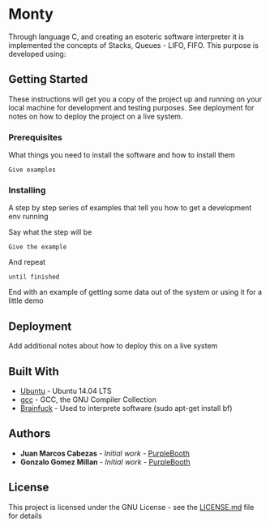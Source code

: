 # Monty
Through language C, and creating an esoteric software interpreter it is implemented the concepts of Stacks, Queues - LIFO, FIFO. This purpose is developed using: 
## Getting Started

These instructions will get you a copy of the project up and running on your local machine for development and testing purposes. See deployment for notes on how to deploy the project on a live system.

### Prerequisites

What things you need to install the software and how to install them

```
Give examples
```

### Installing

A step by step series of examples that tell you how to get a development env running

Say what the step will be

```
Give the example
```

And repeat

```
until finished
```

End with an example of getting some data out of the system or using it for a little demo
## Deployment

Add additional notes about how to deploy this on a live system

## Built With

* [Ubuntu](https://ubuntu.com/) - Ubuntu 14.04 LTS
* [gcc](https://gcc.gnu.org/) - GCC, the GNU Compiler Collection
* [Brainfuck](https://en.wikipedia.org/wiki/Brainfuck) - Used to interprete software (sudo apt-get install bf)

## Authors

* **Juan Marcos Cabezas** - *Initial work* - [PurpleBooth](https://github.com/juanmarcoscabezas)
* **Gonzalo Gomez Millan** - *Initial work* - [PurpleBooth](https://github.com/gogomillan)

## License

This project is licensed under the GNU License - see the [LICENSE.md](LICENSE) file for details
